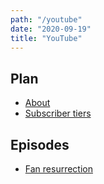 ```yaml
---
path: "/youtube"
date: "2020-09-19"
title: "YouTube"
---
```


## Plan

- [About](/youtube/about)
- [Subscriber tiers](/youtube/subscribers)

## Episodes

- [Fan resurrection](/youtube/fan-resurrection)
